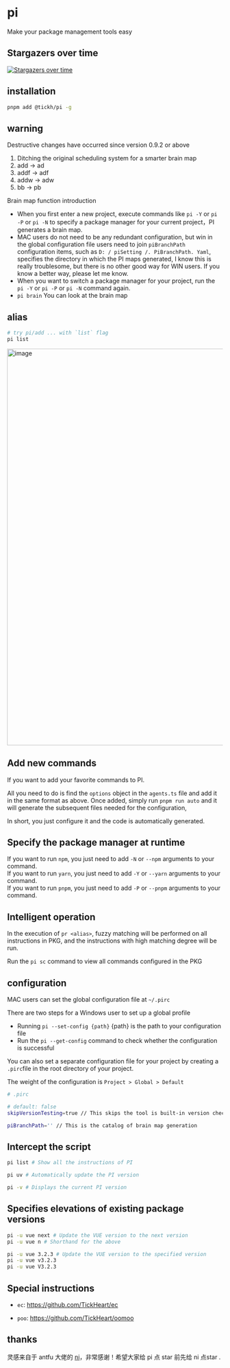 # pi

Make your package management tools easy

## Stargazers over time

[![Stargazers over time](https://starchart.cc/TickHeart/pi.svg)](https://starchart.cc/TickHeart/pi)


## installation
  
```bash
pnpm add @tickh/pi -g
```

## warning
Destructive changes have occurred since version 0.9.2 or above
1. Ditching the original scheduling system for a smarter brain map
2. add -> ad
3. addf -> adf
4. addw -> adw
5. bb -> pb

Brain map function introduction
  * When you first enter a new project, execute commands like `pi -Y` or `pi -P` or `pi -N` to specify a package manager for your current project，PI generates a brain map.
  * MAC users do not need to be any redundant configuration, but win in the global configuration file users need to join ` piBranchPath ` configuration items, such as ` D: / piSetting /. PiBranchPath. Yaml `, specifies the directory in which the PI maps generated, I know this is really troublesome, but there is no other good way for WIN users. If you know a better way, please let me know.
  * When you want to switch a package manager for your project, run the `pi -Y` or `pi -P` or `pi -N` command again.
  * `pi brain` You can look at the brain map 


## alias

```bash
# try pi/add ... with `list` flag
pi list
```

<p algin="center">
<img width="925" alt="image" src="https://user-images.githubusercontent.com/66043405/190904067-6c9900e7-7270-493a-a215-ca67c3470393.png">

</p>

## Add new commands

If you want to add your favorite commands to PI.

All you need to do is find the `options` object in the `agents.ts` file and add it in the same format as above.
Once added, simply run  `pnpm run auto` and it will generate the subsequent files needed for the configuration,

In short, you just configure it and the code is automatically generated.

## Specify the package manager at runtime


If you want to run `npm`, you just need to add `-N` or `--npm` arguments to your command.
<br />
If you want to run `yarn`, you just need to add `-Y` or `--yarn` arguments to your command.
<br />
If you want to run `pnpm`, you just need to add `-P` or `--pnpm` arguments to your command.

## Intelligent operation

In the execution of `pr <alias>`, fuzzy matching will be performed on all instructions in PKG, and the instructions with high matching degree will be run.

Run the `pi sc` command to view all commands configured in the PKG

## configuration

MAC users can set the global configuration file at `~/.pirc`

There are two steps for a Windows user to set up a global profile
  * Running `pi --set-config {path}` {path} is the path to your configuration file
  * Run the `pi --get-config` command to check whether the configuration is successful

You can also set a separate configuration file for your project by creating a `.pirc`file in the root directory of your project.

The weight of the configuration is `Project > Global > Default`
  
```bash
# .pirc

# default: false
skipVersionTesting=true // This skips the tool is built-in version checking

piBranchPath='' // This is the catalog of brain map generation

```

## Intercept the script

```bash
pi list # Show all the instructions of PI

pi uv # Automatically update the PI version

pi -v # Displays the current PI version
```

## Specifies elevations of existing package versions
``` bash
pi -u vue next # Update the VUE version to the next version
pi -u vue n # Shorthand for the above

pi -u vue 3.2.3 # Update the VUE version to the specified version
pi -u vue v3.2.3
pi -u vue V3.2.3
```

## Special instructions

+ `ec`: https://github.com/TickHeart/ec

+ `poo`: https://github.com/TickHeart/oomoo

## thanks

灵感来自于 antfu 大佬的 [ni](https://github.com/antfu/ni)，非常感谢！希望大家给 pi 点 star 前先给 ni 点star .
